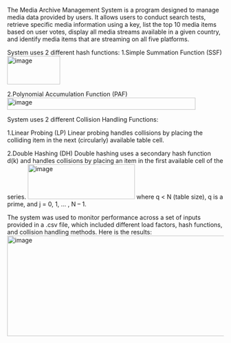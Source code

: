 The Media Archive Management System is a program designed to manage media 
data provided by users. It allows users to conduct search tests, retrieve specific media 
information using a key, list the top 10 media items based on user votes, display all 
media streams available in a given country, and identify media items that are 
streaming on all five platforms.

System uses 2 different hash functions:
1.Simple Summation Function (SSF)
<img width="123" height="66" alt="image" src="https://github.com/user-attachments/assets/f459ce28-4865-4c81-8caa-a2bcb5cb843f" />

2.Polynomial Accumulation Function (PAF)
<img width="438" height="28" alt="image" src="https://github.com/user-attachments/assets/a62e1fa1-74f9-4356-9f6a-d50a02f46a42" />

System uses 2 different Collision Handling Functions:

1.Linear Probing (LP)
 Linear probing handles collisions by placing the colliding item in the next (circularly) available table cell.

2.Double Hashing (DH)
 Double hashing uses a secondary hash function d(k) and handles collisions by placing an item in the first available cell of the series.
 <img width="249" height="81" alt="image" src="https://github.com/user-attachments/assets/83bf0969-03d1-489a-a31e-c088e94506b5" />
 where q < N (table size), q is a prime, and j = 0, 1, … , N – 1.

 The system was used to monitor performance across a set of inputs provided in a .csv file, which included different load factors, hash functions, and collision handling methods.
 Here is the results:
 <img width="543" height="234" alt="image" src="https://github.com/user-attachments/assets/5df2255d-6b25-4884-8eeb-fd15a62f72ad" />
